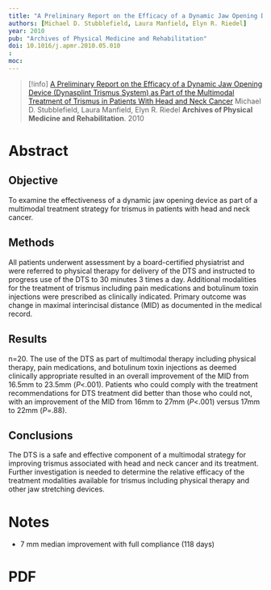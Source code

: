 ```yaml
---
title: "A Preliminary Report on the Efficacy of a Dynamic Jaw Opening Device (Dynasplint Trismus System) as Part of the Multimodal Treatment of Trismus in Patients With Head and Neck Cancer"
authors: [Michael D. Stubblefield, Laura Manfield, Elyn R. Riedel]
year: 2010
pub: "Archives of Physical Medicine and Rehabilitation"
doi: 10.1016/j.apmr.2010.05.010
: 
moc: 
---
```

>[!info]
[A Preliminary Report on the Efficacy of a Dynamic Jaw Opening Device (Dynasplint Trismus System) as Part of the Multimodal Treatment of Trismus in Patients With Head and Neck Cancer](https://pubmed.ncbi.nlm.nih.gov//)
Michael D. Stubblefield, Laura Manfield, Elyn R. Riedel
**Archives of Physical Medicine and Rehabilitation**. 2010

# Abstract
## Objective
To examine the effectiveness of a dynamic jaw opening device as part of a multimodal treatment strategy for trismus in patients with head and neck cancer.

## Methods
All patients underwent assessment by a board-certified physiatrist and were referred to physical therapy for delivery of the DTS and instructed to progress use of the DTS to 30 minutes 3 times a day. Additional modalities for the treatment of trismus including pain medications and botulinum toxin injections were prescribed as clinically indicated. Primary outcome was change in maximal interincisal distance (MID) as documented in the medical record.

## Results
n=20. The use of the DTS as part of multimodal therapy including physical therapy, pain medications, and botulinum toxin injections as deemed clinically appropriate resulted in an overall improvement of the MID from 16.5mm to 23.5mm (_P_<.001). Patients who could comply with the treatment recommendations for DTS treatment did better than those who could not, with an improvement of the MID from 16mm to 27mm (_P_<.001) versus 17mm to 22mm (_P_=.88).

## Conclusions
The DTS is a safe and effective component of a multimodal strategy for improving trismus associated with head and neck cancer and its treatment. Further investigation is needed to determine the relative efficacy of the treatment modalities available for trismus including physical therapy and other jaw stretching devices.

# Notes
- 7 mm median improvement with full compliance (118 days)

# PDF